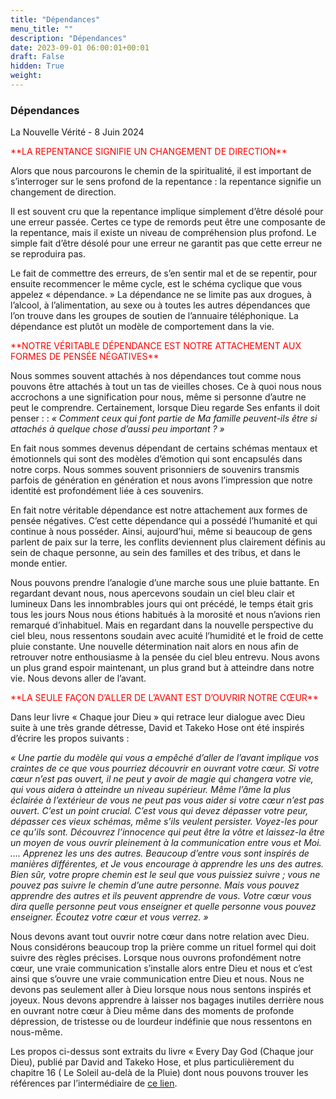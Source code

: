 ```yaml
---
title: "Dépendances"
menu_title: ""
description: "Dépendances"
date: 2023-09-01 06:00:01+00:01
draft: False
hidden: True
weight:
---
```

### Dépendances

La Nouvelle Vérité - 8 Juin 2024

<span style="color:red">
**LA REPENTANCE SIGNIFIE UN CHANGEMENT DE DIRECTION**
</span>

Alors que nous parcourons le chemin de la spiritualité, il est important de s’interroger sur le sens profond de la repentance : la repentance signifie un changement de direction.

Il est souvent cru que la repentance implique simplement d’être désolé pour une erreur passée. Certes ce type de remords peut être une composante de la repentance, mais il existe un niveau de compréhension plus profond. Le simple fait d’être désolé pour une erreur ne garantit pas que cette erreur ne se reproduira pas.

Le fait de commettre des erreurs, de s’en sentir mal et de se repentir, pour ensuite recommencer le même cycle, est le schéma cyclique que vous appelez « dépendance. » La dépendance ne se limite pas aux drogues, à l’alcool, à l’alimentation, au sexe ou à toutes les autres dépendances que l’on trouve dans les groupes de soutien de l’annuaire téléphonique. La dépendance est plutôt un modèle de comportement dans la vie.

<span style="color:red">
**NOTRE VÉRITABLE DÉPENDANCE EST NOTRE ATTACHEMENT AUX FORMES DE PENSÉE NÉGATIVES**
</span>

Nous sommes souvent attachés à nos dépendances tout comme nous pouvons être attachés à tout un tas de vieilles choses. Ce à quoi nous nous accrochons a une signification pour nous, même si personne d’autre ne peut le comprendre. Certainement, lorsque Dieu regarde Ses enfants il doit penser : : *« Comment ceux qui font partie de Ma famille peuvent-ils être si attachés à quelque chose d’aussi peu important ? »*

En fait nous sommes devenus dépendant de certains schémas mentaux et émotionnels qui sont des modèles d’émotion qui sont encapsulés dans notre corps. Nous sommes souvent prisonniers de souvenirs transmis parfois de génération en génération et nous avons l’impression que notre identité est profondément liée à ces souvenirs.

En fait notre véritable dépendance est notre attachement aux formes de pensée négatives. C’est cette dépendance qui a possédé l’humanité et qui continue à nous posséder. Ainsi, aujourd’hui, même si beaucoup de gens parlent de paix sur la terre, les conflits deviennent plus clairement définis au sein de chaque personne, au sein des familles et des tribus, et dans le monde entier.

Nous pouvons prendre l’analogie d’une marche sous une pluie battante. En regardant devant nous, nous apercevons soudain un ciel bleu clair et lumineux Dans les innombrables jours qui ont précédé, le temps était gris tous les jours Nous nous étions habitués à la morosité et nous n’avions rien remarqué d’inhabituel. Mais en regardant dans la nouvelle perspective du ciel bleu, nous ressentons soudain avec acuité l’humidité et le froid de cette pluie constante. Une nouvelle détermination nait alors en nous afin de retrouver notre enthousiasme à la pensée du ciel bleu entrevu. Nous avons un plus grand espoir maintenant, un plus grand but à atteindre dans notre vie. Nous devons aller de l’avant.

<span style="color:red">
**LA SEULE FAÇON D’ALLER DE L’AVANT EST D’OUVRIR NOTRE CŒUR**
</span>

Dans leur livre « Chaque jour Dieu » qui retrace leur dialogue avec Dieu suite à une très grande détresse, David et Takeko Hose ont été inspirés d’écrire les propos suivants :

*« Une partie du modèle qui vous a empêché d’aller de l’avant implique vos craintes de ce que vous pourriez découvrir en ouvrant votre cœur. Si votre cœur n’est pas ouvert, il ne peut y avoir de magie qui changera votre vie, qui vous aidera à atteindre un niveau supérieur. Même l’âme la plus éclairée à l’extérieur de vous ne peut pas vous aider si votre cœur n’est pas ouvert. C’est un point crucial. C’est vous qui devez dépasser votre peur, dépasser ces vieux schémas, même s’ils veulent persister. Voyez-les pour ce qu’ils sont. Découvrez l’innocence qui peut être la vôtre et laissez-la être un moyen de vous ouvrir pleinement à la communication entre vous et Moi. …. Apprenez les uns des autres. Beaucoup d’entre vous sont inspirés de manières différentes, et Je vous encourage à apprendre les uns des autres. Bien sûr, votre propre chemin est le seul que vous puissiez suivre ; vous ne pouvez pas suivre le chemin d’une autre personne. Mais vous pouvez apprendre des autres et ils peuvent apprendre de vous. Votre cœur vous dira quelle personne peut vous enseigner et quelle personne vous pouvez enseigner. Écoutez votre cœur et vous verrez. »*

Nous devons avant tout ouvrir notre cœur dans notre relation avec Dieu. Nous considérons beaucoup trop la prière comme un rituel formel qui doit suivre des règles précises. Lorsque nous ouvrons profondément notre cœur, une vraie communication s’installe alors entre Dieu et nous et c’est ainsi que s’ouvre une vraie communication entre Dieu et nous. Nous ne devons pas seulement aller à Dieu lorsque nous nous sentons inspirés et joyeux. Nous devons apprendre à laisser nos bagages inutiles derrière nous en ouvrant notre cœur à Dieu même dans des moments de profonde dépression, de tristesse ou de lourdeur indéfinie que nous ressentons en nous-même.

Les propos ci-dessus sont extraits du livre « Every Day God (Chaque jour Dieu), publié par David and Takeko Hose, et plus particulièrement du chapitre 16 ( Le Soleil au-delà de la Pluie) dont nous pouvons trouver les références par l’intermédiaire de [ce lien](/13-fr-publications-and-downloads/13-2-1-fr-french-spiritual-books).
